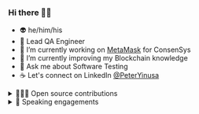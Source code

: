### Hi there 👋🏾

<!--
**PeterYinusa/PeterYinusa** is a ✨ _special_ ✨ repository because its `README.md` (this file) appears on your GitHub profile.

Here are some ideas to get you started:

- 🔭 I’m currently working on ...
- 🌱 I’m currently learning ...
- 👯 I’m looking to collaborate on ...
- 🤔 I’m looking for help with ...
- 💬 Ask me about ...
- 📫 How to reach me: ...
- 😄 Pronouns: ...
- ⚡ Fun fact: ...
-->
- 👽 he/him/his
- 🚀 Lead QA Engineer
- 🦊 I’m currently working on [MetaMask](https://github.com/MetaMask/metamask-extension) for ConsenSys
- 🌱 I’m currently improving my Blockchain knowledge
- 💬 Ask me about Software Testing
- ☕️ Let's connect on LinkedIn [@PeterYinusa](https://www.linkedin.com/in/peteryinusa/)

<details><summary>👨🏾‍💻 Open source contributions</summary>
  
- [faker-js/faker](https://github.com/faker-js/faker) - Generate massive amounts of fake data in the browser and node.js

- [rbardini/jest-it-up](https://github.com/rbardini/jest-it-up) - 🌐📈 Automatically bump up global Jest thresholds whenever coverage goes above them
</details>

<details><summary>🎤 Speaking engagements</summary>

-  🇺🇸 Bitcoin Builders Conference, Miami, May 2023 - [Overcoming the Complexities of Testing a Cryptocurrency Wallet](https://speakerdeck.com/peter_yinusa/overcoming-the-complexities-of-testing-a-cryptocurrency-wallet)

- 🇳🇱 Test Automation Days, Rotterdam, May 2023 - [The Art of Test Automation for Cryptocurrency Wallets](https://speakerdeck.com/peter_yinusa/the-art-of-test-automation-for-cryptocurrency-wallets)
</details>
